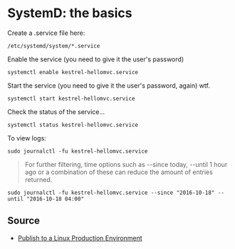 ﻿# SystemD: the basics

Create a .service file here:

    /etc/systemd/system/*.service

Enable the service (you need to give it the user's password)

    systemctl enable kestrel-hellomvc.service

Start the service (you need to give it the user's password, again) wtf.

    systemctl start kestrel-hellomvc.service

Check the status of the service...

    systemctl status kestrel-hellomvc.service

To view logs:

    sudo journalctl -fu kestrel-hellomvc.service

> For further filtering, time options such as --since today, --until 1 hour ago or a combination of these can reduce the amount of entries returned.

    sudo journalctl -fu kestrel-hellomvc.service --since "2016-10-18" --until "2016-10-18 04:00"

## Source

 * [Publish to a Linux Production Environment](https://docs.microsoft.com/en-us/aspnet/core/publishing/linuxproduction)

